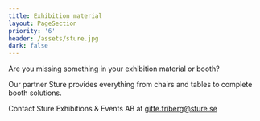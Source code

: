 ```yaml
---
title: Exhibition material
layout: PageSection
priority: '6'
header: /assets/sture.jpg
dark: false
---
```

Are you missing something in your exhibition material or booth? 

Our partner Sture provides everything from chairs and tables to complete booth solutions.  

Contact Sture Exhibitions & Events AB at gitte.friberg@sture.se
